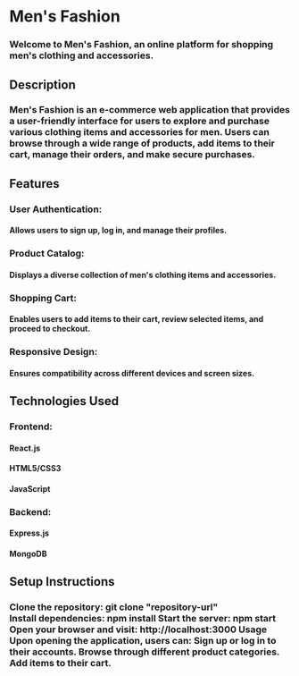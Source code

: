 <h1>Men's Fashion</h1>
<h3>Welcome to Men's Fashion, an online platform for shopping men's clothing and accessories.</h3>

<h2>Description</h2>
<h3>Men's Fashion is an e-commerce web application that provides a user-friendly interface for users to explore and purchase various clothing items and accessories for men. Users can browse through a wide range of products, add items to their cart, manage their orders, and make secure purchases.</h3>

<h2>Features</h2>
<h3>User Authentication:</h3> <h4>Allows users to sign up, log in, and manage their profiles.</h4>
<h3>Product Catalog:</h3> <h4>Displays a diverse collection of men's clothing items and accessories.</h4>
<h3>Shopping Cart:</h3> <h4>Enables users to add items to their cart, review selected items, and proceed to checkout.</h4>
<h3>Responsive Design:</h3> <h4>Ensures compatibility across different devices and screen sizes.</h4>

<h2>Technologies Used</h2>

<h3>Frontend:</h3>
<h4>React.js</h4>
<h4>HTML5/CSS3</h4>
<h4>JavaScript</h4>

<h3>Backend:</h3>
<h4><Node.js</h4>
<h4>Express.js</h4>
<h4>MongoDB</h4>

<h2>Setup Instructions</h2>
<h3>
Clone the repository: git clone "repository-url"</br>
Install dependencies: npm install
Start the server: npm start
Open your browser and visit: http://localhost:3000
Usage
Upon opening the application, users can:
Sign up or log in to their accounts.
Browse through different product categories.
Add items to their cart.
</h3>
